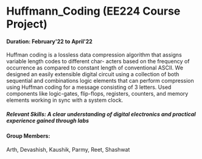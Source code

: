 # Huffmann_Coding (EE224 Course Project)
#### Duration: February'22 to April'22
Huffman coding is a lossless data compression algorithm that assigns variable length codes to different char-
acters based on the frequency of occurrence as compared to constant length of conventional ASCII.
We designed an easily extensible digital circuit using a collection of both sequential and combinations logic elements that can perform compression using Huffman coding for a message consisting of 3 letters. Used components like logic-gates, flip-flops, registers, counters, and memory elements working in sync with a system clock.
##### Relevant Skills: A clear understanding of digital electronics and practical experience gained through labs

#### Group Members:
Arth, Devashish, Kaushik, Parmy, Reet, Shashwat

